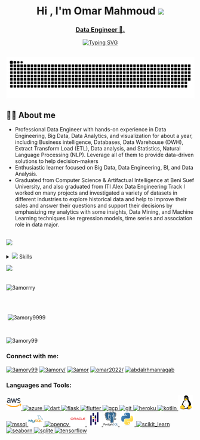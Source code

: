 <h1 align="center">Hi , I'm Omar Mahmoud <img src="https://media.giphy.com/media/hvRJCLFzcasrR4ia7z/giphy.gif" width="35"></h1>
<p align="center">
  <a href="https://www.linkedin.com/in/omar-mahmoud-5bb616175/"><h3 align="center">Data Engineer 🌟.</h3></a>
</p>

<p align="center">
  <a href="https://git.io/typing-svg"><img src="https://readme-typing-svg.demolab.com/?font=Fira+Code&pause=1000&color=8D3082&center=true&vCenter=true&width=435&lines=This+is+Omar+Mahmoud;Data+Engineer;ITI+Graduated+%3A)" alt="Typing SVG" /></a>
</p>
<br>
<div align="center">
  <a href="https://1999azzar.github.io/1999AZZAR/">
  <img  src="https://github.com/1999AZZAR/1999AZZAR/blob/main/resources/img/grid-snake.svg"
       alt="snake" /></a>
</div>


## :sassy_man:  About me

* Professional Data Engineer with hands-on experience in Data Engineering, Big Data, Data Analytics, and visualization for about a year, including Business intelligence, Databases, Data Warehouse (DWH), Extract Transform Load (ETL), Data analysis, and Statistics, Natural Language Processing (NLP). Leverage all of them to provide data-driven solutions to help decision-makers
* Enthusiastic learner focused on Big Data, Data Engineering, BI, and Data Analysis.
* Graduated from Computer Science & Artifactual Intelligence at Beni Suef University, and also graduated from ITI Alex Data Engineering Track I worked on many projects and investigated a variety of datasets in different industries to explore historical data and help to improve their sales and answer their questions and support their decisions by emphasizing my analytics with some insights, Data Mining, and Machine Learning techniques like regression models, time series and association role in data major.

<br>
<img src="https://user-images.githubusercontent.com/73097560/115834477-dbab4500-a447-11eb-908a-139a6edaec5c.gif"><br><br>

<details>
  <summary font-size = 50><picture><img src="https://media2.giphy.com/media/QssGEmpkyEOhBCb7e1/giphy.gif?cid=ecf05e47a0n3gi1bfqntqmob8g9aid1oyj2wr3ds3mg700bl&rid=giphy.gif" width = 20px></picture> Skills</summary>
<div>
<samp>

 <p align="center">
 

- **Programming Languages**:
    
    ![Python](https://img.shields.io/badge/Python%20-%2314354C.svg?style=for-the-badge&logo=python&logoColor=white)
    ![Java](https://img.shields.io/badge/Java-ED8B00?style=for-the-badge&logo=openjdk&logoColor=white)
    ![C++](https://img.shields.io/badge/C%2B%2B-00599C?style=for-the-badge&logo=c%2B%2B&logoColor=white) 
    
<br>   

- **Data Engineering**:
    [Microsoft SQL Server](https://img.shields.io/badge/MicrosoftSQLServer-CC2927?style=for-the-badge&logo=MicrosoftSQLServer&logoColor=white)
    ![PL/SQL](https://img.shields.io/badge/PL/SQL-F80000?style=for-the-badge&logo=Oracle&logoColor=white)
    ![BigDataConcepts](https://img.shields.io/badge/BigDataConcepts-E7282D?style=for-the-badge&logo=ServerFault&logoColor=white)
    ![ETL](https://img.shields.io/badge/ETL-F68D2E?style=for-the-badge&logo=GoToMeeting&logoColor=white)
    ![Data Warehouse](https://img.shields.io/badge/DataWarehouse-D9232E?style=for-the-badge&logo=MicroStrategy&logoColor=white)
    ![NoSQL](https://img.shields.io/badge/NoSQL-7764FA?style=for-the-badge&logo=Osano&logoColor=white)
    ![ApacheCassandra](https://img.shields.io/badge/ApacheCassandra-1287B1?style=for-the-badge&logo=ApacheCassandra&logoColor=white)
    ![MongoDB](https://img.shields.io/badge/MongoDB-47A248?style=for-the-badge&logo=MongoDB&logoColor=white)

    
<br>

- **Data Analysis**:

   ![Microsoft SQL Server](https://img.shields.io/badge/MicrosoftSQLServer-CC2927?style=for-the-badge&logo=MicrosoftSQLServer&logoColor=white)
   ![PostgreSQL](https://img.shields.io/badge/PostgreSQL-4169E1?style=for-the-badge&logo=PostgreSQL&logoColor=white)
   ![NumPy](https://img.shields.io/badge/NumPy-013243?style=for-the-badge&logo=NumPy&logoColor=white)
   ![Pandas](https://img.shields.io/badge/Pandas-150458?style=for-the-badge&logo=pandas&logoColor=white)
  

<br>

- **Data Visualization**:

    ![PowerBI](https://img.shields.io/badge/PowerBI-F2C811?style=for-the-badge&logo=PowerBI&logoColor=white)
    ![Matplotlib](https://img.shields.io/badge/Matplotlib-0C1528?style=for-the-badge&logo=Soundcharts&logoColor=white)
    ![Seaborn](https://img.shields.io/badge/BusinessObjectWEBI-0FAAFF?style=for-the-badge&logo=SAP&logoColor=white)
    
<br>

 
 - **Server Administrations**:
   
    ![Windows](https://img.shields.io/badge/Windows-0078D6?style=for-the-badge&logo=windows&logoColor=white)
    ![Linux Red Hat](https://img.shields.io/badge/LinuxRedHat-EE0000?style=for-the-badge&logo=RedHat&logoColor=white)
    ![CentOS](https://img.shields.io/badge/Cent%20OS-262577?style=for-the-badge&logo=CentOS&logoColor=white)
    ![Bash Scripting](https://img.shields.io/badge/BashScripting-FCC624?style=for-the-badge&logo=Linux&logoColor=white)

<br>
 
 - **Workflow Platforms**:

    ![Airflow](https://img.shields.io/badge/Airflow-017CEE?style=for-the-badge&logo=Apache%20Airflow&logoColor=white)

    
<br>
 
 - **Version Control**:

    ![Git](https://img.shields.io/badge/Git-F05032?style=for-the-badge&logo=Git&logoColor=white)
    ![GitHub](https://img.shields.io/badge/GitHub-181717?style=for-the-badge&logo=GitHub&logoColor=white)
    ![Virtual Machines](https://img.shields.io/badge/VirtualMachines-183A61?style=for-the-badge&logo=VirtualBox&logoColor=white)
    
<br>

  - **Virtualization**:

    ![VirtualBox](https://img.shields.io/badge/VirtualBox-21416b?style=for-the-badge&logo=VirtualBox&logoColor=white)
    ![VMware Workstation](https://img.shields.io/badge/VMware-231f20?style=for-the-badge&logo=VMware&logoColor=white)
    
 <br>
 
 - **Microsoft Office Tools**:

    ![Microsoft Excel](https://img.shields.io/badge/MicrosoftExcel-217346?style=for-the-badge&logo=MicrosoftExcel&logoColor=white)
    ![Microsoft PowerPoint](https://img.shields.io/badge/MicrosoftPowerPoint-B7472A?style=for-the-badge&logo=MicrosoftPowerPoint&logoColor=white)
    ![Microsoft Word](https://img.shields.io/badge/MicrosoftWord-2B579A?style=for-the-badge&logo=MicrosoftWord&logoColor=white)
    ![Microsoft Project](https://img.shields.io/badge/MicrosoftProject-BF4722?style=for-the-badge&logo=MicrosoftOffice&logoColor=white)
    ![Microsoft OneNote](https://img.shields.io/badge/MicrosoftOneNote-7719AA?style=for-the-badge&logo=MicrosoftOneNote&logoColor=white)

 <br>
 
 - **Design**:

    ![Adobe Photoshop](https://img.shields.io/badge/Adobe%20Photoshop-31A8FF?style=for-the-badge&logo=Adobe%20Photoshop&logoColor=black)
    ![Adobe XD](https://img.shields.io/badge/Adobe%20XD-470137?style=for-the-badge&logo=Adobe%20XD&logoColor=#FF61F6)
    ![Figma](https://img.shields.io/badge/Figma-F24E1E?style=for-the-badge&logo=figma&logoColor=white)


 </p>
 </samp>
</div>
</details>

<img src="https://user-images.githubusercontent.com/73097560/115834477-dbab4500-a447-11eb-908a-139a6edaec5c.gif"><br><br>


<p><img align="center" src="https://github-readme-stats.vercel.app/api/top-langs?username=3amory99&show_icons=true&locale=en&layout=compact" alt="3amorrry" /></p>
<br>

<br>
<p>&nbsp;<img align="center" src="https://github-readme-stats.vercel.app/api?username=3amory99&show_icons=true&locale=en" alt="3amory9999" /></p>
<br>

<p align="left"> <img src="https://komarev.com/ghpvc/?username=3amory99&label=Profile%20views&color=0e75b6&style=flat" alt="3amory99" /> </p>



<h3 align="left">Connect with me:</h3>
<p align="left">
<a href="https://twitter.com/OmarMah25544092" target="blank"><img align="center" src="https://raw.githubusercontent.com/rahuldkjain/github-profile-readme-generator/master/src/images/icons/Social/twitter.svg" alt="3amory99" height="30" width="40" /></a>
<a href="https://www.linkedin.com/in/omar-mahmoud-5bb616175/" target="blank"><img align="center" src="https://raw.githubusercontent.com/rahuldkjain/github-profile-readme-generator/master/src/images/icons/Social/linked-in-alt.svg" alt="3amory/" height="30" width="40" /></a>
<a href="https://kaggle.com/omarmahmoud111" target="blank"><img align="center" src="https://raw.githubusercontent.com/rahuldkjain/github-profile-readme-generator/master/src/images/icons/Social/kaggle.svg" alt="3amor" height="30" width="40" /></a>
<a href="https://fb.com/Mora898/" target="blank"><img align="center" src="https://raw.githubusercontent.com/rahuldkjain/github-profile-readme-generator/master/src/images/icons/Social/facebook.svg" alt="omar2022/" height="30" width="40" /></a>
<a href="https://instagram.com/3amory99" target="blank"><img align="center" src="https://raw.githubusercontent.com/rahuldkjain/github-profile-readme-generator/master/src/images/icons/Social/instagram.svg" alt="abdalrhmanragab" height="30" width="40" /></a>
</p>

<h3 align="left">Languages and Tools:</h3>
<p align="left"> <a href="https://aws.amazon.com" target="_blank" rel="noreferrer"> <img src="https://raw.githubusercontent.com/devicons/devicon/master/icons/amazonwebservices/amazonwebservices-original-wordmark.svg" alt="aws" width="40" height="40"/> </a> <a href="https://azure.microsoft.com/en-in/" target="_blank" rel="noreferrer"> <img src="https://www.vectorlogo.zone/logos/microsoft_azure/microsoft_azure-icon.svg" alt="azure" width="40" height="40"/> </a> <a href="https://dart.dev" target="_blank" rel="noreferrer"> <img src="https://www.vectorlogo.zone/logos/dartlang/dartlang-icon.svg" alt="dart" width="40" height="40"/> </a> <a href="https://flask.palletsprojects.com/" target="_blank" rel="noreferrer"> <img src="https://www.vectorlogo.zone/logos/pocoo_flask/pocoo_flask-icon.svg" alt="flask" width="40" height="40"/> </a> <a href="https://flutter.dev" target="_blank" rel="noreferrer"> <img src="https://www.vectorlogo.zone/logos/flutterio/flutterio-icon.svg" alt="flutter" width="40" height="40"/> </a> <a href="https://cloud.google.com" target="_blank" rel="noreferrer"> <img src="https://www.vectorlogo.zone/logos/google_cloud/google_cloud-icon.svg" alt="gcp" width="40" height="40"/> </a> <a href="https://git-scm.com/" target="_blank" rel="noreferrer"> <img src="https://www.vectorlogo.zone/logos/git-scm/git-scm-icon.svg" alt="git" width="40" height="40"/> </a> <a href="https://heroku.com" target="_blank" rel="noreferrer"> <img src="https://www.vectorlogo.zone/logos/heroku/heroku-icon.svg" alt="heroku" width="40" height="40"/> </a> <a href="https://kotlinlang.org" target="_blank" rel="noreferrer"> <img src="https://www.vectorlogo.zone/logos/kotlinlang/kotlinlang-icon.svg" alt="kotlin" width="40" height="40"/> </a> <a href="https://www.linux.org/" target="_blank" rel="noreferrer"> <img src="https://raw.githubusercontent.com/devicons/devicon/master/icons/linux/linux-original.svg" alt="linux" width="40" height="40"/> </a> <a href="https://www.microsoft.com/en-us/sql-server" target="_blank" rel="noreferrer"> <img src="https://www.svgrepo.com/show/303229/microsoft-sql-server-logo.svg" alt="mssql" width="40" height="40"/> </a> <a href="https://www.mysql.com/" target="_blank" rel="noreferrer"> <img src="https://raw.githubusercontent.com/devicons/devicon/master/icons/mysql/mysql-original-wordmark.svg" alt="mysql" width="40" height="40"/> </a> <a href="https://opencv.org/" target="_blank" rel="noreferrer"> <img src="https://www.vectorlogo.zone/logos/opencv/opencv-icon.svg" alt="opencv" width="40" height="40"/> </a> <a href="https://www.oracle.com/" target="_blank" rel="noreferrer"> <img src="https://raw.githubusercontent.com/devicons/devicon/master/icons/oracle/oracle-original.svg" alt="oracle" width="40" height="40"/> </a> <a href="https://pandas.pydata.org/" target="_blank" rel="noreferrer"> <img src="https://raw.githubusercontent.com/devicons/devicon/2ae2a900d2f041da66e950e4d48052658d850630/icons/pandas/pandas-original.svg" alt="pandas" width="40" height="40"/> </a> <a href="https://www.postgresql.org" target="_blank" rel="noreferrer"> <img src="https://raw.githubusercontent.com/devicons/devicon/master/icons/postgresql/postgresql-original-wordmark.svg" alt="postgresql" width="40" height="40"/> </a> <a href="https://www.python.org" target="_blank" rel="noreferrer"> <img src="https://raw.githubusercontent.com/devicons/devicon/master/icons/python/python-original.svg" alt="python" width="40" height="40"/> </a>  <a href="https://scikit-learn.org/" target="_blank" rel="noreferrer"> <img src="https://upload.wikimedia.org/wikipedia/commons/0/05/Scikit_learn_logo_small.svg" alt="scikit_learn" width="40" height="40"/> </a> <a href="https://seaborn.pydata.org/" target="_blank" rel="noreferrer"> <img src="https://seaborn.pydata.org/_images/logo-mark-lightbg.svg" alt="seaborn" width="40" height="40"/> </a> <a href="https://www.sqlite.org/" target="_blank" rel="noreferrer"> <img src="https://www.vectorlogo.zone/logos/sqlite/sqlite-icon.svg" alt="sqlite" width="40" height="40"/> </a> <a href="https://www.tensorflow.org" target="_blank" rel="noreferrer"> <img src="https://www.vectorlogo.zone/logos/tensorflow/tensorflow-icon.svg" alt="tensorflow" width="40" height="40"/> </a>  </p>
